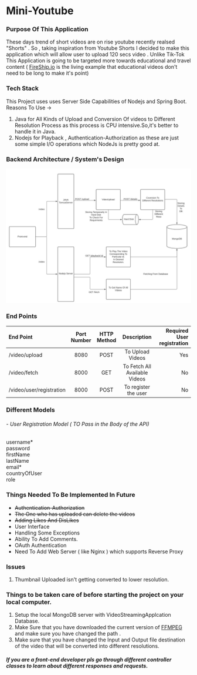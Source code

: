 # Mini-Youtube
### Purpose Of This Application 
These days trend of short videos are on rise youtube recently realsed "Shorts" . So , taking inspiration from Youtube Shorts I decided to make this application which will allow user to upload 120 secs video .
Unlike Tik-Tok This Application is going to be targeted more towards educational and travel content ( [FireShip.io](https://www.youtube.com/channel/UCsBjURrPoezykLs9EqgamOA) is the living example that educational videos don't need to be long to make it's point)

### Tech Stack
This Project uses uses Server Side Capabilities of Nodejs and Spring Boot.       
Reasons To Use ->    
1) Java for All Kinds of Upload and Conversion Of videos to Different Resolution Process as this process is CPU intensive.So,it's better to handle it in Java.
2) Nodejs for Playback , Authentication-Authorization as these are just some simple I/O operations which NodeJs is pretty good at.

### Backend Architecture / System's Design
![System's Design](Architecture1.JPG)

### End Points
| End Point      |   Port Number | HTTP Method   |           Description                   |  Required User registration |
| :---            | :----:  |    :----:     |          :----:                           | ---:   |
| /video/upload    | 8080 | POST          | To Upload Videos                        |  Yes |
| /video/fetch      | 8000 | GET           | To Fetch All Available Videos           | No   |
| /video/user/registration|8000 | POST | To register the user |  No |

### Different Models 
###### - User Registration Model ( TO Pass in the Body of the API)
username*  
password  
firstName  
lastName  
email*    
countryOfUser   
role   


### Things Needed To Be Implemented In Future 
- ~~Authentication-Authorization~~
- ~~The One who has uploaded can delete the videos~~
- ~~Adding Likes And DisLikes~~
- User Interface
- Handling Some Exceptions  
- Ability To Add Comments.
- OAuth Authentication 
- Need To Add Web Server ( like Nginx ) which supports Reverse Proxy

### Issues
1) Thumbnail Uploaded isn't getting converted to lower resolution.

### Things to be taken care of before starting the project on your local computer.
1) Setup the local MongoDB server with VideoStreamingApplcation Database.
2) Make Sure that you have downloaded the current version of [FFMPEG](https://www.ffmpeg.org/download.html) and make sure you have changed the path . 
3) Make sure that you have changed the Input and Output file destination of the video that will be converted into different resolutions.


##### If you are a front-end developer pls go through different controller classes to learn about different responses and requests.


